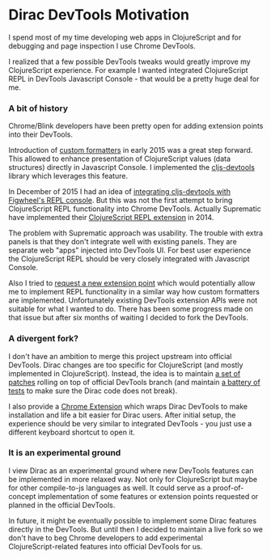 # Dirac DevTools Motivation

I spend most of my time developing web apps in ClojureScript and for debugging and page inspection I use Chrome DevTools.

I realized that a few possible DevTools tweaks would greatly improve my ClojureScript experience.
For example I wanted integrated ClojureScript REPL in DevTools Javascript Console - that would be a pretty huge deal for me.

### A bit of history

Chrome/Blink developers have been pretty open for adding extension points into their DevTools.

Introduction of [custom formatters](https://docs.google.com/document/d/1FTascZXT9cxfetuPRT2eXPQKXui4nWFivUnS_335T3U) in early 2015 was a great step forward.
This allowed to enhance presentation of ClojureScript values (data structures) directly in Javascript Console.
I implemented the [cljs-devtools](https://github.com/binaryage/cljs-devtools) library which leverages this feature.

In December of 2015 I had an idea of [integrating cljs-devtools with Figwheel's REPL console](https://github.com/bhauman/lein-figwheel/pull/309).
But this was not the first attempt to bring ClojureScript REPL functionality into Chrome DevTools. Actually Suprematic have implemented
their [ClojureScript REPL extension](http://blog.suprematic.net/2014/02/chrome-devtools-repl-for-clojurescript.html) in 2014.

The problem with Suprematic approach was usability. The trouble with extra panels is that they don't integrate well with existing panels.
They are separate web "apps" injected into DevTools UI. For best user experience the ClojureScript REPL should be very closely integrated with
Javascript Console.

Also I tried to [request a new extension point](https://code.google.com/p/chromium/issues/detail?id=484261) which would
potentially allow me to implement REPL functionality in a similar way how custom formatters are implemented.
Unfortunately existing DevTools extension APIs were not suitable for what I wanted to do.
There has been some progress made on that issue but after six months of waiting I decided to fork the DevTools.

### A divergent fork?

I don't have an ambition to merge this project upstream into official DevTools.
Dirac changes are too specific for ClojureScript (and mostly implemented in ClojureScript).
Instead, the idea is to maintain [a set of patches](https://github.com/binaryage/dirac/commit/devtools-diff) rolling on top of official DevTools branch
(and maintain [a battery of tests](https://github.com/binaryage/dirac/tree/master/test/browser/fixtures/src/tests/dirac/tests) to make sure the Dirac code does not break).

I also provide a [Chrome Extension](https://chrome.google.com/webstore/detail/dirac-devtools/kbkdngfljkchidcjpnfcgcokkbhlkogi)
which wraps Dirac DevTools to make installation and life a bit easier for Dirac users. After initial setup, the experience should be very similar
to integrated DevTools - you just use a different keyboard shortcut to open it.

### It is an experimental ground

I view Dirac as an experimental ground where new DevTools features can be implemented in more relaxed way.
Not only for ClojureScript but maybe for other compile-to-js languages as well. It could serve as a proof-of-concept
implementation of some features or extension points requested or planned in the official DevTools.

In future, it might be eventually possible to implement some Dirac features directly in the DevTools.
But until then I decided to maintain a live fork so we don't have to beg Chrome developers to add experimental \
ClojureScript-related features into official DevTools for us.
